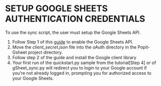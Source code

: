 SETUP GOOGLE SHEETS AUTHENTICATION CREDENTIALS
==============================================
To use the sync script, the user must setup the Google Sheets API. 

1. Follow Step 1 of this [guide](https://developers.google.com/sheets/api/quickstart/python) to enable the Google Sheets API.
2. Move the _client_secret.json_ file  into the oAuth directory in the Popit-Gsheet project directory.
3. Follow step 2 of the guide and install the Google client library
4. Your first run of the quickstart.py sample from the tutorial[Step 4] or of gSheet_sync.py will redirect you to login to your Google account if you’re not already logged in, prompting you for authorized access to your Google Sheets.

